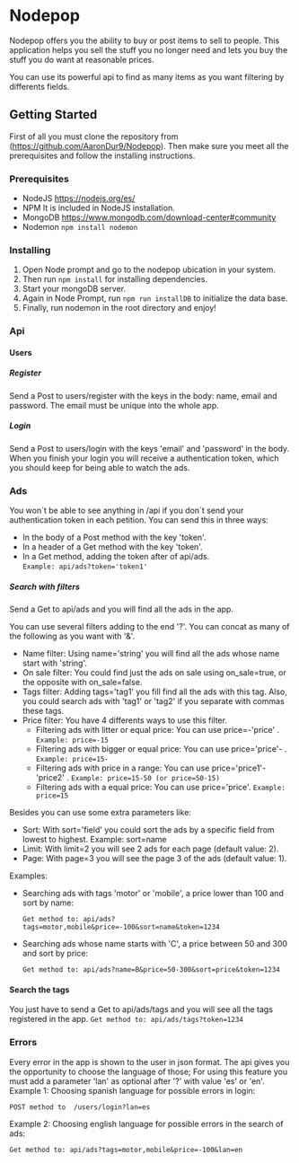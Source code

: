 ﻿# Nodepop

Nodepop offers you the ability to buy or post items to sell to people. This application helps you sell the stuff you no longer need and lets you buy the stuff you do want at reasonable prices.

You can use its powerful api to find as many items as you want filtering by differents fields.

## Getting Started

First of all you must clone the repository from (https://github.com/AaronDur9/Nodepop).
Then make sure you meet all the prerequisites and follow the installing instructions.


### Prerequisites

* NodeJS
    https://nodejs.org/es/
* NPM
    It is included in NodeJS installation.
* MongoDB
    https://www.mongodb.com/download-center#community
* Nodemon
    ```npm install nodemon```

### Installing

1. Open Node prompt and go to the nodepop ubication in your system.
2. Then run ```npm install``` for installing dependencies.
3. Start your mongoDB server.
4. Again in Node Prompt,  run ```npm run installDB``` to initialize the data base.
5. Finally, run nodemon in the root directory and enjoy!

### Api
#### Users
    
##### Register

Send a Post to users/register with the keys in the body: name, email and password. The email must be unique into the whole app.

##### Login

Send a Post to users/login with the keys 'email' and 'password' in the body.
When you finish your login you will receive a authentication token, which you should keep for being able to watch the ads.


### Ads
You won´t be able to see anything in /api if you don´t send your authentication token in each petition.
You can send this in three ways:
* In the body of a Post method with the key 'token'.
* In a header of a Get method with the key 'token'.
* In a Get method, adding the token after of api/ads.  
    ```Example: api/ads?token='token1'```

##### Search with filters

Send a Get to api/ads and you will find all the ads in the app.

You can use several filters adding to the end '?'. 
You can concat as many of the following as you want with '&'.

* Name filter: Using name='string' you will find all the ads whose name start with 'string'.
* On sale filter: You could find just the ads on sale using on_sale=true, or the opposite with on_sale=false.
* Tags filter: Adding tags='tag1' you fill find all the ads with this tag. Also, you could search ads with 'tag1' or 'tag2' if you separate with commas these tags.
* Price filter: You have 4 differents ways to use this filter. 
    * Filtering ads with litter or equal price: You can use price=-'price' . 
    ```Example: price=-15```
    * Filtering ads with bigger or equal price: You can use price='price'- .
    ```Example: price=15-```
    * Filtering ads with price in a range: You can use price='price1'-'price2' . 
    ```Example: price=15-50 (or price=50-15)```
    * Filtering ads with a equal price: You can use price='price'. 
    ```Example: price=15```

Besides you can use some extra parameters like:

* Sort: With sort='field' you could sort the ads by a specific field from lowest to highest. Example: sort=name
* Limit: With limit=2 you will see 2 ads for each page (default value: 2).
* Page: With page=3 you will see the page 3 of the ads (default value: 1).

Examples:
* Searching ads with tags 'motor' or 'mobile', a price lower than 100 and sort by name:
    ```
    Get method to: api/ads?tags=motor,mobile&price=-100&sort=name&token=1234
    ```
* Searching ads whose name starts with 'C', a price between 50 and 300 and sort by price:
    ```
    Get method to: api/ads?name=B&price=50-300&sort=price&token=1234
    ```

#### Search the tags

You just have to send a Get to api/ads/tags and you will see all the tags registered in the app.
    ```
    Get method to: api/ads/tags?token=1234
    ```

### Errors
Every error in the app is shown to the user in json format. 
The api gives you the opportunity to choose the language of those;
For using this feature you must add a parameter 'lan' as optional after '?' with value 'es' or 'en'.
Example 1: Choosing spanish language for possible errors in login:
```
POST method to  /users/login?lan=es
```
Example 2: Choosing english language for possible errors in the search of ads:
```
Get method to: api/ads?tags=motor,mobile&price=-100&lan=en
```
